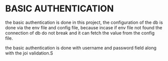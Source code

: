 # BASIC AUTHENTICATION

the basic authentication is done in this project, the configuration of the db is done via the env file and config file, because incase if env file not found the connection of db do not break and it can fetch the value from the config file.


the basic authentication is done with username and password field along with the joi validation.S